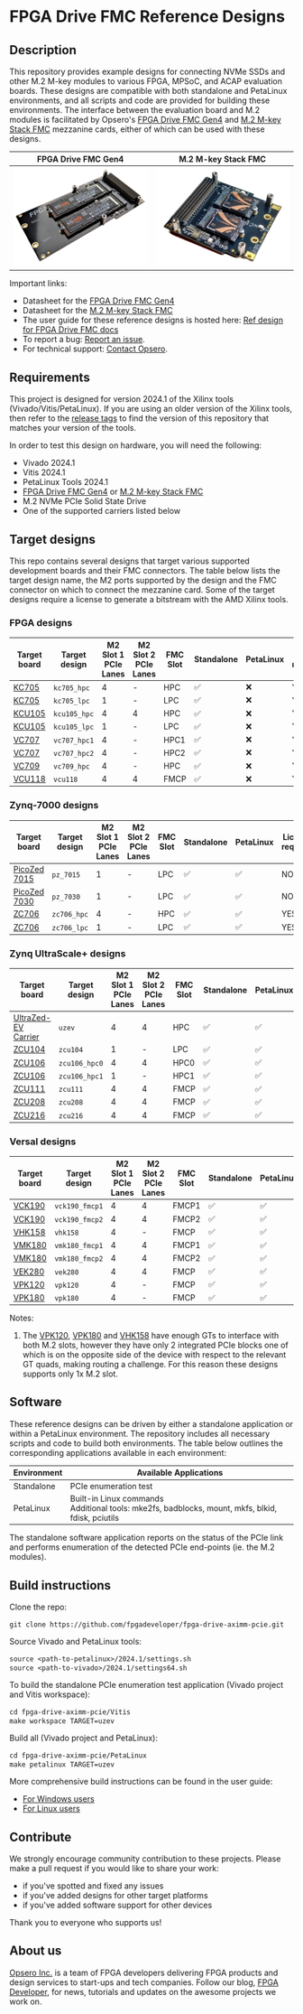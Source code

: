 # FPGA Drive FMC Reference Designs

## Description

This repository provides example designs for connecting NVMe SSDs and other M.2 M-key modules to various FPGA, MPSoC,
and ACAP evaluation boards. These designs are compatible with both standalone and PetaLinux environments, and all scripts
and code are provided for building these environments. The interface between the evaluation board and M.2 modules is 
facilitated by Opsero's [FPGA Drive FMC Gen4] and [M.2 M-key Stack FMC] mezzanine cards, either of which can be used with
these designs.

| FPGA Drive FMC Gen4 | M.2 M-key Stack FMC |
|---------------------|---------------------|
| ![FPGA Drive FMC Gen4](docs/source/images/fpga-drive-fmc-gen4.png "FPGA Drive FMC Gen4") | ![M.2 M-key Stack FMC](docs/source/images/m2-mkey-stack-fmc.png "M.2 M-key Stack FMC") |

Important links:

* Datasheet for the [FPGA Drive FMC Gen4]
* Datasheet for the [M.2 M-key Stack FMC]
* The user guide for these reference designs is hosted here: [Ref design for FPGA Drive FMC docs](https://refdesign.fpgadrive.com "Ref design for FPGA Drive FMC docs")
* To report a bug: [Report an issue](https://github.com/fpgadeveloper/fpga-drive-aximm-pcie/issues "Report an issue").
* For technical support: [Contact Opsero](https://opsero.com/contact-us "Contact Opsero").

## Requirements

This project is designed for version 2024.1 of the Xilinx tools (Vivado/Vitis/PetaLinux). 
If you are using an older version of the Xilinx tools, then refer to the 
[release tags](https://github.com/fpgadeveloper/fpga-drive-aximm-pcie/tags "releases")
to find the version of this repository that matches your version of the tools.

In order to test this design on hardware, you will need the following:

* Vivado 2024.1
* Vitis 2024.1
* PetaLinux Tools 2024.1
* [FPGA Drive FMC Gen4] or [M.2 M-key Stack FMC]
* M.2 NVMe PCIe Solid State Drive
* One of the supported carriers listed below

## Target designs

This repo contains several designs that target various supported development boards and their
FMC connectors. The table below lists the target design name, the M2 ports supported by the design and 
the FMC connector on which to connect the mezzanine card. Some of the target designs
require a license to generate a bitstream with the AMD Xilinx tools.

<!-- updater start -->
### FPGA designs

| Target board          | Target design   | M2 Slot 1<br> PCIe Lanes | M2 Slot 2<br> PCIe Lanes | FMC Slot    | Standalone | PetaLinux | License<br> required |
|-----------------------|-----------------|--------------------------|--------------------------|-------------|-------|-------|-------|
| [KC705]               | `kc705_hpc`     | 4     | -     | HPC         | :white_check_mark: | :x:         | YES   |
| [KC705]               | `kc705_lpc`     | 1     | -     | LPC         | :white_check_mark: | :x:         | YES   |
| [KCU105]              | `kcu105_hpc`    | 4     | 4     | HPC         | :white_check_mark: | :x:         | YES   |
| [KCU105]              | `kcu105_lpc`    | 1     | -     | LPC         | :white_check_mark: | :x:         | YES   |
| [VC707]               | `vc707_hpc1`    | 4     | -     | HPC1        | :white_check_mark: | :x:         | YES   |
| [VC707]               | `vc707_hpc2`    | 4     | -     | HPC2        | :white_check_mark: | :x:         | YES   |
| [VC709]               | `vc709_hpc`     | 4     | -     | HPC         | :white_check_mark: | :x:         | YES   |
| [VCU118]              | `vcu118`        | 4     | 4     | FMCP        | :white_check_mark: | :x:         | YES   |

### Zynq-7000 designs

| Target board          | Target design   | M2 Slot 1<br> PCIe Lanes | M2 Slot 2<br> PCIe Lanes | FMC Slot    | Standalone | PetaLinux | License<br> required |
|-----------------------|-----------------|--------------------------|--------------------------|-------------|-------|-------|-------|
| [PicoZed 7015]        | `pz_7015`       | 1     | -     | LPC         | :white_check_mark: | :white_check_mark: | NO    |
| [PicoZed 7030]        | `pz_7030`       | 1     | -     | LPC         | :white_check_mark: | :white_check_mark: | NO    |
| [ZC706]               | `zc706_hpc`     | 4     | -     | HPC         | :white_check_mark: | :white_check_mark: | YES   |
| [ZC706]               | `zc706_lpc`     | 1     | -     | LPC         | :white_check_mark: | :white_check_mark: | YES   |

### Zynq UltraScale+ designs

| Target board          | Target design   | M2 Slot 1<br> PCIe Lanes | M2 Slot 2<br> PCIe Lanes | FMC Slot    | Standalone | PetaLinux | License<br> required |
|-----------------------|-----------------|--------------------------|--------------------------|-------------|-------|-------|-------|
| [UltraZed-EV Carrier] | `uzev`          | 4     | 4     | HPC         | :white_check_mark: | :white_check_mark: | NO    |
| [ZCU104]              | `zcu104`        | 1     | -     | LPC         | :white_check_mark: | :white_check_mark: | NO    |
| [ZCU106]              | `zcu106_hpc0`   | 4     | 4     | HPC0        | :white_check_mark: | :white_check_mark: | NO    |
| [ZCU106]              | `zcu106_hpc1`   | 1     | -     | HPC1        | :white_check_mark: | :white_check_mark: | NO    |
| [ZCU111]              | `zcu111`        | 4     | 4     | FMCP        | :white_check_mark: | :white_check_mark: | YES   |
| [ZCU208]              | `zcu208`        | 4     | 4     | FMCP        | :white_check_mark: | :white_check_mark: | YES   |
| [ZCU216]              | `zcu216`        | 4     | 4     | FMCP        | :white_check_mark: | :white_check_mark: | YES   |

### Versal designs

| Target board          | Target design   | M2 Slot 1<br> PCIe Lanes | M2 Slot 2<br> PCIe Lanes | FMC Slot    | Standalone | PetaLinux | License<br> required |
|-----------------------|-----------------|--------------------------|--------------------------|-------------|-------|-------|-------|
| [VCK190]              | `vck190_fmcp1`  | 4     | 4     | FMCP1       | :white_check_mark: | :white_check_mark: | YES   |
| [VCK190]              | `vck190_fmcp2`  | 4     | 4     | FMCP2       | :white_check_mark: | :white_check_mark: | YES   |
| [VHK158]              | `vhk158`        | 4     | -     | FMCP        | :white_check_mark: | :white_check_mark: | YES   |
| [VMK180]              | `vmk180_fmcp1`  | 4     | 4     | FMCP1       | :white_check_mark: | :white_check_mark: | YES   |
| [VMK180]              | `vmk180_fmcp2`  | 4     | 4     | FMCP2       | :white_check_mark: | :white_check_mark: | YES   |
| [VEK280]              | `vek280`        | 4     | 4     | FMCP        | :white_check_mark: | :white_check_mark: | YES   |
| [VPK120]              | `vpk120`        | 4     | -     | FMCP        | :white_check_mark: | :white_check_mark: | YES   |
| [VPK180]              | `vpk180`        | 4     | -     | FMCP        | :white_check_mark: | :white_check_mark: | YES   |

[VPK120]: https://www.xilinx.com/vpk120
[VHK158]: https://www.xilinx.com/vhk158
[UltraZed-EV Carrier]: https://www.xilinx.com/products/boards-and-kits/1-1s78dxb.html
[VCU118]: https://www.xilinx.com/vcu118
[ZCU216]: https://www.xilinx.com/zcu216
[VPK180]: https://www.xilinx.com/vpk180
[ZCU208]: https://www.xilinx.com/zcu208
[KCU105]: https://www.xilinx.com/kcu105
[PicoZed 7030]: https://www.xilinx.com/products/boards-and-kits/1-hypn9d.html
[VEK280]: https://www.xilinx.com/vek280
[PicoZed 7015]: https://www.xilinx.com/products/boards-and-kits/1-hypn9d.html
[VCK190]: https://www.xilinx.com/vck190
[VMK180]: https://www.xilinx.com/vmk180
[ZC706]: https://www.xilinx.com/zc706
[VC707]: https://www.xilinx.com/vc707
[VC709]: https://www.xilinx.com/vc709
[KC705]: https://www.xilinx.com/kc705
[ZCU111]: https://www.xilinx.com/zcu111
[ZCU104]: https://www.xilinx.com/zcu104
[ZCU106]: https://www.xilinx.com/zcu106
<!-- updater end -->

Notes:

1. The [VPK120], [VPK180] and [VHK158] have enough GTs to interface with both M.2 slots, however they have only 2 integrated PCIe blocks
   one of which is on the opposite side of the device with respect to the relevant GT quads, making routing a challenge.
   For this reason these designs supports only 1x M.2 slot.

## Software

These reference designs can be driven by either a standalone application or within a PetaLinux environment. 
The repository includes all necessary scripts and code to build both environments. The table 
below outlines the corresponding applications available in each environment:

| Environment      | Available Applications  |
|------------------|-------------------------|
| Standalone       | PCIe enumeration test |
| PetaLinux        | Built-in Linux commands<br>Additional tools: mke2fs, badblocks, mount, mkfs, blkid, fdisk, pciutils |

The standalone software application reports on the status of the PCIe link and 
performs enumeration of the detected PCIe end-points (ie. the M.2 modules).

## Build instructions

Clone the repo:
```
git clone https://github.com/fpgadeveloper/fpga-drive-aximm-pcie.git
```

Source Vivado and PetaLinux tools:

```
source <path-to-petalinux>/2024.1/settings.sh
source <path-to-vivado>/2024.1/settings64.sh
```

To build the standalone PCIe enumeration test application (Vivado project and Vitis workspace):

```
cd fpga-drive-aximm-pcie/Vitis
make workspace TARGET=uzev
```

Build all (Vivado project and PetaLinux):

```
cd fpga-drive-aximm-pcie/PetaLinux
make petalinux TARGET=uzev
```

More comprehensive build instructions can be found in the user guide:
* [For Windows users](https://refdesign.fpgadrive.com/en/latest/build_instructions.html#windows-users)
* [For Linux users](https://refdesign.fpgadrive.com/en/latest/build_instructions.html#linux-users)

## Contribute

We strongly encourage community contribution to these projects. Please make a pull request if you
would like to share your work:
* if you've spotted and fixed any issues
* if you've added designs for other target platforms
* if you've added software support for other devices

Thank you to everyone who supports us!

## About us

[Opsero Inc.](https://opsero.com "Opsero Inc.") is a team of FPGA developers delivering FPGA products and 
design services to start-ups and tech companies. Follow our blog, 
[FPGA Developer](https://www.fpgadeveloper.com "FPGA Developer"), for news, tutorials and
updates on the awesome projects we work on.

[FPGA Drive FMC Gen4]: https://www.fpgadrive.com/docs/fpga-drive-fmc-gen4/overview/
[M.2 M-key Stack FMC]: https://www.fpgadrive.com/docs/m2-mkey-stack-fmc/overview/


